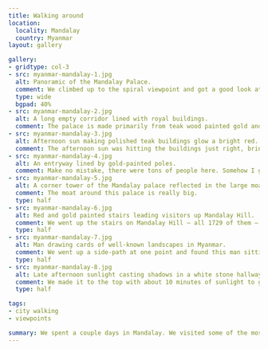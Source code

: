 ```yaml
---
title: Walking around
location:
  locality: Mandalay
  country: Myanmar
layout: gallery

gallery:
- gridtype: col-3
- src: myanmar-mandalay-1.jpg
  alt: Panoramic of the Mandalay Palace.
  comment: We climbed up to the spiral viewpoint and got a good look at the palace. If you look past the big gold tower you can see Mandalay Hill, which we ascended afterward.
  type: wide
  bgpad: 40%
- src: myanmar-mandalay-2.jpg
  alt: A long empty corridor lined with royal buildings.
  comment: The palace is made primarily from teak wood painted gold and red.
- src: myanmar-mandalay-3.jpg
  alt: Afternoon sun making polished teak buildings glow a bright red.
  comment: The afternoon sun was hitting the buildings just right, bringing out that lovely color you get from well-finished teak.
- src: myanmar-mandalay-4.jpg
  alt: An entryway lined by gold-painted poles.
  comment: Make no mistake, there were tons of people here. Somehow I got a few photos with no one in them.
- src: myanmar-mandalay-5.jpg
  alt: A corner tower of the Mandalay palace reflected in the large moat.
  comment: The moat around this palace is really big.
  type: half
- src: myanmar-mandalay-6.jpg
  alt: Red and gold painted stairs leading visitors up Mandalay Hill.
  comment: We went up the stairs on Mandalay Hill — all 1729 of them — to get a view of the city. Most stairways are helpfully lined with benches for resting as seen here.
  type: half
- src: myanmar-mandalay-7.jpg
  alt: Man drawing cards of well-known landscapes in Myanmar.
  comment: We went up a side-path at one point and found this man sitting there completely undisturbed, drawing incredible landscapes by blotting wet ink and scraping it with a razor to reveal the white parts. They were $1.50 apiece so we bought three!
  type: half
- src: myanmar-mandalay-8.jpg
  alt: Late afternoon sunlight casting shadows in a white stone hallway.
  comment: We made it to the top with about 10 minutes of sunlight to go. The remaining light was  quite lovely.
  type: half

tags:
- city walking
- viewpoints

summary: We spent a couple days in Mandalay. We visited some of the most common attractions and did our share of walking to get ready for our upcoming three-day trek.
---
```

